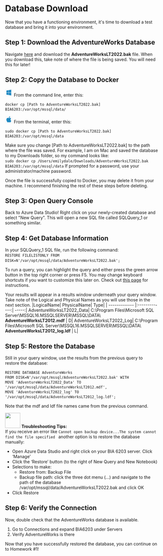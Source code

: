 Database Download
======
Now that you have a functioning environment, it's time to download a test database and bring it into your environment. 


Step 1: Download the AdventureWorks Database
------
Navigate [here](https://learn.microsoft.com/en-us/sql/samples/adventureworks-install-configure?view=sql-server-ver16&tabs=ssms) and download the **AdventureWorksLT2022.bak** file. When you download this, take note of where the file is being saved. You will need this for later!


Step 2: Copy the Database to Docker
------
<img src="https://github.com/emilyadale/ru_databases/blob/43d4ab33f2063b159931e31fc94d4d21aa09098c/Environment%20Setup/Windows.png" width="25" height="25"> From the command line, enter this:

```
docker cp [Path to AdventureWorksLT2022.bak] BIA6203:/var/opt/mssql/data/ 
```
<img src="https://github.com/emilyadale/ru_databases/blob/43d4ab33f2063b159931e31fc94d4d21aa09098c/Environment%20Setup/Mac.png" width="25" height="25"> From the terminal, enter this:

```
sudo docker cp [Path to AdventureWorksLT2022.bak] BIA6203:/var/opt/mssql/data
```
Make sure you change [Path to AdventureWorksLT2022.bak] to the path where the file was saved. For example, I am on Mac and saved the database to my Downloads folder, so my command looks like: <br>
```sudo docker cp /Users/emilydale/Downloads/AdventureWorksLT2022.bak BIA6203:/var/opt/mssql/data```
If prompted for a password, use your administrator/machine password. 

Once the file is successfully copied to Docker, you may delete it from your machine. I recommend finishing the rest of these steps before deleting.

Step 3: Open Query Console
------
Back to Azure Data Studio! Right click on your newly-created database and select "New Query". 
This will open a new SQL file called SQLQuery_1 or something similar. 

Step 4: Get Database Information
------
In your SQLQuery_1 SQL file, run the following command: <br>
```RESTORE FILELISTONLY FROM DISK=N'/var/opt/mssql/data/AdventureWorksLT2022.bak';```

To run a query, you can highlight the query and either press the green arrow button in the top right corner or press F5. You may change keyboard shortcuts if you want to customize this later on. Check out [this page](https://learn.microsoft.com/en-us/sql/azure-data-studio/keyboard-shortcuts?view=sql-server-ver16) for instructions.

Your results will appear in a results window underneath your query window. Take note of the Logical and Physical Names as you will use those in the next section.
|LogicalName|	PhysicalName|	Type|
| ------------- |:-------------:| -----:|
AdventureWorksLT2022_Data|	C:\Program Files\Microsoft SQL Server\MSSQL16.MSSQLSERVER\MSSQL\DATA\ **AdventureWorksLT2012.mdf** |	D|
AdventureWorksLT2022_Log|	C:\Program Files\Microsoft SQL Server\MSSQL16.MSSQLSERVER\MSSQL\DATA\ **AdventureWorksLT2012_log.ldf** |	L|	


Step 5: Restore the Database
------
Still in your query window, use the results from the previous query to restore the database: <br>
```
RESTORE DATABASE AdventureWorks
FROM DISK=N'/var/opt/mssql/AdventureWorksLT2022.bak' WITH
MOVE 'AdventureWorksLT2022_Data' TO '/var/opt/mssql/data/AdventureWorksLT2012.mdf',
MOVE 'AdventureWorksLT2022_log' TO '/var/opt/mssql/data/AdventureWorksLT2012_log.ldf';
``` 

Note that the mdf and ldf file names came from the previous command.

<img src="https://github.com/emilyadale/ru_databases/blob/135d12de0f9101d80a140b9463da079962211a5b/Environment%20Setup/gearRed.png" width="50" height="50"> **Troubleshooting Tips:** <br>
If you receive an error like ``` Cannot open backup device...The system cannot find the file specified  ```  another option is to restore the database manually:
* Open Azure Data Studio and right click on your BIA 6203 server. Click ‘Manage’
* Click the ‘Restore’ button (to the right of New Query and New Notebook)
* Selections to make:
  *  Restore from: Backup File
  *  Backup file path: click the three dot menu (…) and navigate to the path of the database /var/opt/mssql/data/AdventureWorksLT2022.bak and click OK
* Click Restore
 


Step 6: Verify the Connection
------
Now, double check that the AdventureWorks database is available.
1. Go to Connections and expand BIA6203 under Servers
2. Verify AdventureWorks is there


Now that you have successfully restored the database, you can continue on to Homework #1!

